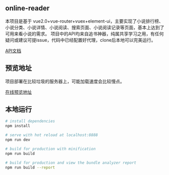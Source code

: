 ## online-reader
本项目是基于 vue2.0+vue-router+vuex+element-ui，主要实现了小说排行榜、小说分类、小说详情、小说阅读、搜索页面、小说阅读记录等页面，基本上达到了可用来看小说的需求。
项目中的API均来自追书神器，纯属共享学习之用，有任何疑问或建议可提issue，代码中已经配置好代理，clone后本地可以完美运行。

[API文档](https://github.com/ZhuQiMing-CN/online-reader/blob/master/api.md)

## 预览地址
项目部署在比较垃圾的服务器上，可能加载速度会比较慢点。

[在线预览地址](http://139.186.18.98:8888/index)

## 本地运行

``` bash
# install dependencies
npm install

# serve with hot reload at localhost:8888
npm run dev

# build for production with minification
npm run build

# build for production and view the bundle analyzer report
npm run build --report
```
